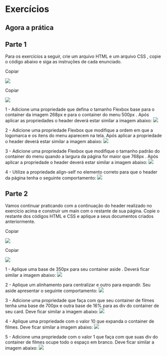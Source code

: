 # Exercícios

## Agora a prática

## Parte 1

Para os exercícios a seguir, crie um arquivo HTML e um arquivo CSS , copie o código abaixo e siga as instruções de cada enunciado.

Copiar

![](html.png)

Copiar

![](css.png)

1 - Adicione uma propriedade que defina o tamanho Flexbox base para o container da imagem 268px e para o container do menu 500px . Após aplicar as propriedades o header deverá estar similar a imagem abaixo:
![](exer1.jpeg)

2 - Adicione uma propriedade Flexbox que modifique a ordem em que a logomarca e os itens do menu aparecem na tela. Após aplicar a propriedade o header deverá estar similar a imagem abaixo:
![](exer2.jpeg)

3 - Adicione uma propriedade Flexbox que modifique o tamanho padrão do container do menu quando a largura da página for maior que 768px . Após aplicar a propriedade o header deverá estar similar a imagem abaixo:
![](exer3.jpeg)

4 - Utilize a propriedade align-self no elemento correto para que o header da página tenha o seguinte comportamento:
![](exer4.jpeg)

## Parte 2

Vamos continuar praticando com a continuação do header realizado no exercício acima e construir um main com o restante de sua página. Copie o restante dos códigos HTML e CSS e aplique a seus documentos criados anteriormente.

Copiar

![](html2.png)

Copiar

![](css2.png)

1 - Aplique uma base de 350px para seu container aside . Deverá ficar similar a imagem abaixo:
![](exer5.png)

2 - Aplique um alinhamento para centralizar e outro para expandir. Seu aside apresentar o seguinte comportamento:
![](exer6.png)

3 - Adicione uma propriedade que faça com que seu container de filmes tenha uma base de 700px e outra base de 16% para as div do container de seu card. Deve ficar similar a imagem abaixo:
![](exer7.png)

4 - Aplique uma propriedade com o valor 10 que expanda o container de filmes. Deve ficar similar a imagem abaixo:
![](exer8.png)

5 - Adicione uma propriedade com o valor 1 que faça com que suas div do container de filmes ocupe todo o espaço em branco. Deve ficar similar a imagem abaixo:
![](exer9.png)
